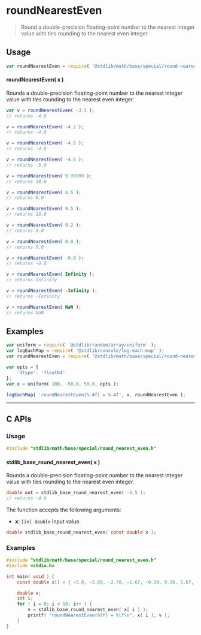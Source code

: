 <!--

@license Apache-2.0

Copyright (c) 2025 The Stdlib Authors.

Licensed under the Apache License, Version 2.0 (the "License");
you may not use this file except in compliance with the License.
You may obtain a copy of the License at

   http://www.apache.org/licenses/LICENSE-2.0

Unless required by applicable law or agreed to in writing, software
distributed under the License is distributed on an "AS IS" BASIS,
WITHOUT WARRANTIES OR CONDITIONS OF ANY KIND, either express or implied.
See the License for the specific language governing permissions and
limitations under the License.

-->

# roundNearestEven

> Round a double-precision floating-point number to the nearest integer value with ties rounding to the nearest even integer.

<section class="usage">

## Usage

```javascript
var roundNearestEven = require( '@stdlib/math/base/special/round-nearest-even' );
```

#### roundNearestEven( x )

Rounds a double-precision floating-point number to the nearest integer value with ties rounding to the nearest even integer.

```javascript
var v = roundNearestEven( -3.5 );
// returns -4.0

v = roundNearestEven( -4.2 );
// returns -4.0

v = roundNearestEven( -4.5 );
// returns -4.0

v = roundNearestEven( -4.6 );
// returns -5.0

v = roundNearestEven( 9.99999 );
// returns 10.0

v = roundNearestEven( 8.5 );
// returns 8.0

v = roundNearestEven( 9.5 );
// returns 10.0

v = roundNearestEven( 9.2 );
// returns 9.0

v = roundNearestEven( 0.0 );
// returns 0.0

v = roundNearestEven( -0.0 );
// returns -0.0

v = roundNearestEven( Infinity );
// returns Infinity

v = roundNearestEven( -Infinity );
// returns -Infinity

v = roundNearestEven( NaN );
// returns NaN
```

</section>

<!-- /.usage -->

<section class="notes">

</section>

<!-- /.notes -->

<section class="examples">

## Examples

<!-- eslint no-undef: "error" -->

```javascript
var uniform = require( '@stdlib/random/array/uniform' );
var logEachMap = require( '@stdlib/console/log-each-map' );
var roundNearestEven = require( '@stdlib/math/base/special/round-nearest-even' );

var opts = {
    'dtype': 'float64'
};
var x = uniform( 100, -50.0, 50.0, opts );

logEachMap( 'roundNearestEven(%.4f) = %.4f', x, roundNearestEven );
```

</section>

<!-- /.examples -->

<!-- C interface documentation. -->

* * *

<section class="c">

## C APIs

<!-- Section to include introductory text. Make sure to keep an empty line after the intro `section` element and another before the `/section` close. -->

<section class="intro">

</section>

<!-- /.intro -->

<!-- C usage documentation. -->

<section class="usage">

### Usage

```c
#include "stdlib/math/base/special/round_nearest_even.h"
```

#### stdlib_base_round_nearest_even( x )

Rounds a double-precision floating-point number to the nearest integer value with ties rounding to the nearest even integer.

```c
double out = stdlib_base_round_nearest_even( -4.5 );
// returns -4.0
```

The function accepts the following arguments:

-   **x**: `[in] double` input value.

```c
double stdlib_base_round_nearest_even( const double x );
```

</section>

<!-- /.usage -->

<!-- C API usage notes. Make sure to keep an empty line after the `section` element and another before the `/section` close. -->

<section class="notes">

</section>

<!-- /.notes -->

<!-- C API usage examples. -->

<section class="examples">

### Examples

```c
#include "stdlib/math/base/special/round_nearest_even.h"
#include <stdio.h>

int main( void ) {
    const double x[] = { -5.0, -3.89, -2.78, -1.67, -0.50, 0.50, 1.67, 2.78, 3.89, 5.0 };

    double v;
    int i;
    for ( i = 0; i < 10; i++ ) {
        v = stdlib_base_round_nearest_even( x[ i ] );
        printf( "roundNearestEven(%lf) = %lf\n", x[ i ], v );
    }
}
```

</section>

<!-- /.examples -->

</section>

<!-- /.c -->

<!-- Section for related `stdlib` packages. Do not manually edit this section, as it is automatically populated. -->

<section class="related">

</section>

<!-- /.related -->

<!-- Section for all links. Make sure to keep an empty line after the `section` element and another before the `/section` close. -->

<section class="links">

<!-- <related-links> -->

<!-- </related-links> -->

</section>

<!-- /.links -->
